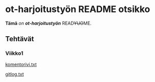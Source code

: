 # ot-harjoitustyön README otsikko

**Tämä** *on* **_ot-harjoitustyön_** READ~~YUO~~ME.

## Tehtävät
### Viikko1
[komentorivi.txt](https://github.com/Jeeses313/ot-harjoitustyo/blob/master/laskarit/viikko1/komentorivi.txt)

[gitlog.txt](https://github.com/Jeeses313/ot-harjoitustyo/blob/master/laskarit/viikko1/gitlog.txt)

